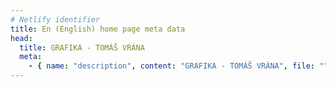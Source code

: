 ```yaml
---
# Netlify identifier
title: En (English) home page meta data
head:
  title: GRAFIKA - TOMÁŠ VRÁNA
  meta:
    - { name: "description", content: "GRAFIKA - TOMÁŠ VRÁNA", file: "" }
---
```

